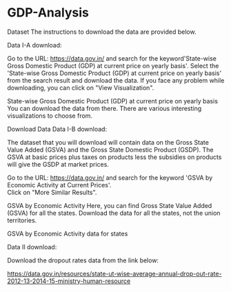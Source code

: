 # GDP-Analysis
Dataset
The instructions to download the data are provided below. 

 

Data I-A download:

Go to the URL: https://data.gov.in/ and search for the keyword'State-wise Gross Domestic Product (GDP) at current price on yearly basis'.
Select the 'State-wise Gross Domestic Product (GDP) at current price on yearly basis' from the search result and download the data.
If you face any problem while downloading, you can click on "View Visualization".

State-wise Gross Domestic Product (GDP) at current price on yearly basis
You can download the data from there. There are various interesting visualizations to choose from. 

Download Data
Data I-B download:

The dataset that you will download will contain data on the Gross State Value Added (GSVA) and the Gross State Domestic Product (GSDP). The GSVA at basic prices plus taxes on products less the subsidies on products will give the GSDP at market prices. 

Go to the URL: https://data.gov.in/ and search for the keyword 'GSVA by Economic Activity at Current Prices'.  
Click on "More Similar Results".  

GSVA by Economic Activity
Here, you can find Gross State Value Added (GSVA) for all the states. Download the data for all the states, not the union territories.

GSVA by Economic Activity data for states
 

Data II download:

Download the dropout rates data from the link below:

https://data.gov.in/resources/state-ut-wise-average-annual-drop-out-rate-2012-13-2014-15-ministry-human-resource

